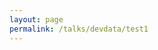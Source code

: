 ```yaml
---
layout: page
permalink: /talks/devdata/test1
---
```


<script>

// Feature detects Navigation Timing API support.
if (window.performance && window.fetch) {
  var t0 = performance.now();
  
  fetch('https://us-central1-sd-talk-devdata.cloudfunctions.net/testApi1')
  .then(function(response) { return response.json(); })
  .then(function(data) {    
    var t1 = performance.now();
    var timeItTook = t1 - t0;
    console.log(timeItTook, JSON.stringify(data));
    // Sends the timing hit to Google Analytics.
    ga('send', 'timing', 'api1calls', 'load', Math.round(timeItTook));
    return;
  }); 
}

</script>
